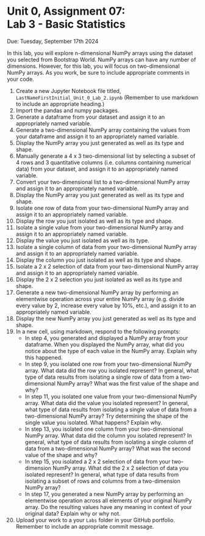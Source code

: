 # Unit 0, Assignment 07: <br> Lab 3 - Basic Statistics
Due: Tuesday, September 17th 2024

In this lab, you will explore n-dimensional NumPy arrays using the dataset you selected from Bootstrap World.  NumPy arrays can have any number of dimensions.  However, for this lab, you will focus on two-dimensional NumPy arrays.  As you work, be sure to include appropriate comments in your code.

1.  Create a new Jupyter Notebook file titled, `LastNameFirstInitial_Unit_0_Lab_2.ipynb` (Remember to use markdown to include an appropriate heading.)
2.  Import the pandas and numpy packages.
3.  Generate a dataframe from your dataset and assign it to an appropriately named variable.
4.  Generate a two-dimensional NumPy array containing the values from your dataframe and assign it to an appropriately named variable.
5.  Display the NumPy array you just generated as well as its type and shape.
6.  Manually generate a 4 x 3 two-dimensional list by selecting a subset of 4 rows and 3 quantitative columns (i.e. columns containing numerical data) from your dataset, and assign it to an appropriately named variable.
7.  Convert your two-dimensional list to a two-dimensional NumPy array and assign it to an appropriately named variable.
8.  Display the NumPy array you just generated as well as its type and shape.
9.  Isolate one row of data from your two-dimensional NumPy array and assign it to an appropriately named variable.
10.  Display the row you just isolated as well as its type and shape.
11.  Isolate a single value from your two-dimensional NumPy array and assign it to an appropriately named variable.
12.  Display the value you just isolated as well as its type.
13.  Isolate a single column of data from your two-dimensional NumPy array and assign it to an appropriately named variable.
14.  Display the column you just isolated as well as its type and shape.
15.  Isolate a 2 x 2 selection of data from your two-dimensional NumPy array and assign it to an appropriately named variable.
16.  Display the 2 x 2 selection you just isolated as well as its type and shape.
17.  Generate a new two-dimensional NumPy array by performing an elementwise operation across your entire NumPy array (e.g. divide every value by 2, increase every value by 10%, etc.), and assign it to an appropriately named variable.
18.  Display the new NumPy array you just generated as well as its type and shape.
19. In a new cell, using markdown, respond to the following prompts:
    * In step 4, you generated and displayed a NumPy array from your dataframe.  When you displayed the NumPy array, what did you notice about the type of each value in the NumPy array.  Explain why this happened.
    * In step 9, you isolated one row from your two-dimensional NumPy array.  What data did the row you isolated represent?  In general, what type of data results from isolating a single row of data from a two-dimensional NumPy array?  What was the first value of the shape and why?
    * In step 11, you isolated one value from your two-dimensional NumPy array.  What data did the value you isolated represent?  In general, what type of data results from isolating a single value of data from a two-dimensional NumPy array?  Try determining the shape of the single value you isolated.  What happens? Explain why.
    * In step 13, you isolated one column from your two-dimensional NumPy array.  What data did the column you isolated represent?  In general, what type of data results from isolating a single column of data from a two-dimensional NumPy array?  What was the second value of the shape and why?
    * In step 15, you isolated a 2 x 2 selection of data from your two-dimension NumPy array.  What did the 2 x 2 selection of data you isolated represent?  In general, what type of data results from isolating a subset of rows and columns from a two-dimension NumPy array?
    * In step 17, you generated a new NumPy array by performing an elementwise operation across all elements of your original NumPy array.  Do the resulting values have any meaning in context of your original data? Explain why or why not.
20.  Upload your work to a your `Labs` folder in your GitHub portfolio.  Remember to include an appropriate commit message.
